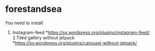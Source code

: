 # forestandsea

You need to install
1. Instagram-feed
  *https://sv.wordpress.org/plugins/instagram-feed/
2.Tiled gallery without jetpack
  *https://sv.wordpress.org/plugins/carousel-without-jetpack/
